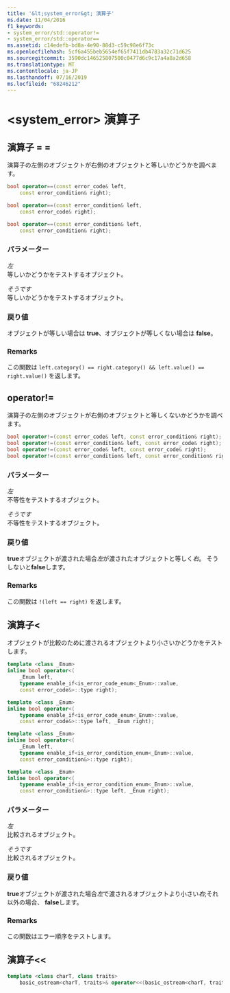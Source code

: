 ```yaml
---
title: '&lt;system_error&gt; 演算子'
ms.date: 11/04/2016
f1_keywords:
- system_error/std::operator!=
- system_error/std::operator==
ms.assetid: c14edefb-bd8a-4e90-88d3-c59c98e6f73c
ms.openlocfilehash: 5cf6a455beb5654ef65f7411db4783a32c71d625
ms.sourcegitcommit: 3590dc146525807500c0477d6c9c17a4a8a2d658
ms.translationtype: MT
ms.contentlocale: ja-JP
ms.lasthandoff: 07/16/2019
ms.locfileid: "68246212"
---
```

# <a name="ltsystemerrorgt-operators"></a>&lt;system_error&gt; 演算子

## <a name="op_eq_eq"></a> 演算子 = =

演算子の左側のオブジェクトが右側のオブジェクトと等しいかどうかを調べます。

```cpp
bool operator==(const error_code& left,
    const error_condition& right);

bool operator==(const error_condition& left,
    const error_code& right);

bool operator==(const error_condition& left,
    const error_condition& right);
```

### <a name="parameters"></a>パラメーター

*左*\
等しいかどうかをテストするオブジェクト。

*そうです*\
等しいかどうかをテストするオブジェクト。

### <a name="return-value"></a>戻り値

オブジェクトが等しい場合は **true**、オブジェクトが等しくない場合は **false**。

### <a name="remarks"></a>Remarks

この関数は `left.category() == right.category() && left.value() == right.value()` を返します。

## <a name="op_neq"></a> operator!=

演算子の左側のオブジェクトが右側のオブジェクトと等しくないかどうかを調べます。

```cpp
bool operator!=(const error_code& left, const error_condition& right);
bool operator!=(const error_condition& left, const error_code& right);
bool operator!=(const error_code& left, const error_code& right);
bool operator!=(const error_condition& left, const error_condition& right);
```

### <a name="parameters"></a>パラメーター

*左*\
不等性をテストするオブジェクト。

*そうです*\
不等性をテストするオブジェクト。

### <a name="return-value"></a>戻り値

**true**オブジェクトが渡された場合*左*が渡されたオブジェクトと等しく*右*。 そうしないと**false**します。

### <a name="remarks"></a>Remarks

この関数は `!(left == right)` を返します。

## <a name="op_lt"></a> 演算子&lt;

オブジェクトが比較のために渡されるオブジェクトより小さいかどうかをテストします。

```cpp
template <class _Enum>
inline bool operator<(
    _Enum left,
    typename enable_if<is_error_code_enum<_Enum>::value,
    const error_code&>::type right);

template <class _Enum>
inline bool operator<(
    typename enable_if<is_error_code_enum<_Enum>::value,
    const error_code&>::type left, _Enum right);

template <class _Enum>
inline bool operator<(
    _Enum left,
    typename enable_if<is_error_condition_enum<_Enum>::value,
    const error_condition&>::type right);

template <class _Enum>
inline bool operator<(
    typename enable_if<is_error_condition_enum<_Enum>::value,
    const error_condition&>::type left, _Enum right);
```

### <a name="parameters"></a>パラメーター

*左*\
比較されるオブジェクト。

*そうです*\
比較されるオブジェクト。

### <a name="return-value"></a>戻り値

**true**オブジェクトが渡された場合*左*で渡されるオブジェクトより小さい*右*;それ以外の場合、 **false**します。

### <a name="remarks"></a>Remarks

この関数はエラー順序をテストします。

## <a name="op_ostream"></a> 演算子&lt;&lt;

```cpp
template <class charT, class traits> 
    basic_ostream<charT, traits>& operator<<(basic_ostream<charT, traits>& os, const error_code& ec);
```

